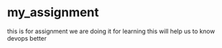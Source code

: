 # my_assignment
this is for assignment
we are doing it for learning
this will help us to know devops better
